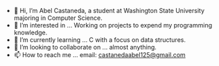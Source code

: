 - 👋 Hi, I’m Abel Castaneda, a student at Washington State University majoring in Computer Science.
- 👀 I’m interested in ... Working on projects to expend my programming knowledge.
- 🌱 I’m currently learning ... C with a focus on data structures.
- 💞️ I’m looking to collaborate on ... almost anything.
- 📫 How to reach me ... email: castanedaabel125@gmail.com

<!---
CastaAbe001/CastaAbe001 is a ✨ special ✨ repository because its `README.md` (this file) appears on your GitHub profile.
You can click the Preview link to take a look at your changes.
--->
